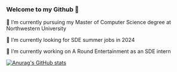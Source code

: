 ### Welcome to my Github 👋

🔭 I’m currently pursuing my Master of Computer Science degree at Northwestern University

🌱 I’m currently looking for SDE summer jobs in 2024

🔭 I’m currently working on A Round Entertainment as an SDE intern

[![Anurag's GitHub stats](https://github-readme-stats.vercel.app/api?username=Peters-17)](https://github.com/Peters-17/github-readme-stats)

<!--
**Peters-17/Peters-17** is a ✨ _special_ ✨ repository because its `README.md` (this file) appears on your GitHub profile.

Here are some ideas to get you started:
🌱 I’m currently looking for SDE jobs in 2024
- 🔭 I’m currently working on ...
- 🌱 I’m currently learning ...
- 👯 I’m looking to collaborate on ...
- 🤔 I’m looking for help with ...
- 💬 Ask me about ...
- 📫 How to reach me: ...
- 😄 Pronouns: ...
- ⚡ Fun fact: ...
-->
